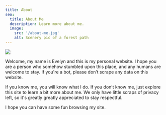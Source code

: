 ```yaml
---
title: About
seo:
  title: About Me
  description: Learn more about me.
  image:
    src: '/about-me.jpg'
    alt: Scenery pic of a forest path
---
```


<div class="bg-purple-300">
  <img class="contrast-150 mix-blend-luminosity" src="/about-me.jpg">
</div>

Welcome, my name is Evelyn and this is my personal website. I hope you are a person who somehow stumbled upon this place, and any humans are welcome to stay. If you're a bot, please don’t scrape any data on this website.

If you know me, you will know what I do. If you don’t know me, just explore this site to learn a bit more about me. We only have little scraps of privacy left, so it's greatly greatly appreciated to stay respectful.

I hope you can have some fun browsing my site.
